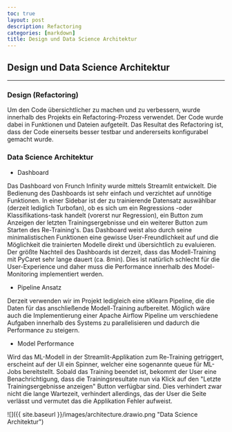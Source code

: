 ```yaml
---
toc: true
layout: post
description: Refactoring
categories: [markdown]
title: Design und Data Science Architektur
---
```

## Design und Data Science Architektur
---

### Design (Refactoring)

Um den Code übersichtlicher zu machen und zu verbessern, wurde innerhalb des Projekts ein Refactoring-Prozess verwendet. Der Code wurde dabei in Funktionen und Dateien aufgeteilt. Das Resultat des Refactoring ist, dass der Code einerseits besser testbar und andererseits konfigurabel gemacht wurde.

### Data Science Architektur

- Dashboard

Das Dashboard von Frunch Infinity wurde mittels Streamlit entwickelt. Die Bedienung des Dashboards ist sehr einfach und verzichtet auf unnötige Funktionen.
In einer Sidebar ist der zu trainierende Datensatz auswählbar (derzeit lediglich Turbofan), ob es sich um ein Regressions -oder Klassifikations-task handelt (vorerst nur Regression), ein Button zum Anzeigen der letzten Trainingsergebnisse und ein weiterer Button zum Starten des Re-Training's. Das Dashboard weist also durch seine minimalistischen Funktionen eine gewisse User-Freundlichkeit auf und die Möglichkeit die trainierten Modelle direkt und übersichtlich zu evaluieren.
Der größte Nachteil des Dashboards ist derzeit, dass das Modell-Training mit PyCaret sehr lange dauert (ca. 8min). Dies ist natürlich schlecht für die User-Experience und daher muss die Performance innerhalb des Model-Monitoring implementiert werden.

- Pipeline Ansatz 

Derzeit verwenden wir im Projekt ledigleich eine sKlearn Pipeline, die die Daten für das anschließende Modell-Training aufbereitet. Möglich wäre auch die Implementierung einer Apache Airflow Pipeline um verschiedene Aufgaben innerhalb des Systems zu parallelisieren und dadurch die Performance zu steigern.

- Model Performance 

Wird das ML-Modell in der Streamlit-Applikation zum Re-Training getriggert, erscheint auf der UI ein Spinner, welcher eine sogenannte queue für ML-Jobs bereitstellt. Sobald das Training beendet ist, bekommt der User eine Benachrichtigung, dass die Trainingsresultate nun via Klick auf den "Letzte Trainingsergebnisse anzeigen" Button verfügbar sind. Dies verhindert zwar nicht die lange Wartezeit, verhindert allerdings, das der User die Seite verlässt und vermutet das die Applikation Fehler aufweist.

![]({{ site.baseurl }}/images/architecture.drawio.png "Data Science Architektur")

